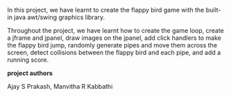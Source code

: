 

In this project, we have learnt to create the flappy bird game with the built-in java awt/swing graphics library.

Throughout the project, we have learnt how to create the game loop, create a jframe and jpanel, draw images on the jpanel, add click handlers to make the flappy bird jump, randomly generate pipes and move them across the screen, detect collisions between the flappy bird and each pipe, and add a running score.

**project authors**

Ajay S Prakash,
Manvitha R Kabbathi
